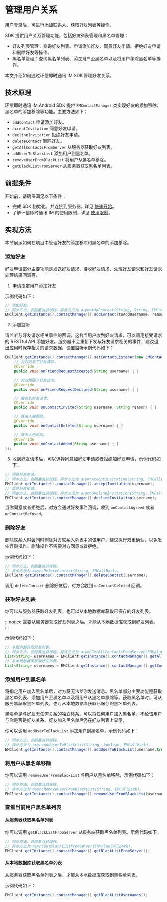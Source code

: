 # 管理用户关系

<Toc />

用户登录后，可进行添加联系人、获取好友列表等操作。

SDK 提供用户关系管理功能，包括好友列表管理和黑名单管理：

- 好友列表管理：查询好友列表、申请添加好友、同意好友申请、拒绝好友申请和删除好友等操作。
- 黑名单管理：查询黑名单列表、添加用户至黑名单以及将用户移除黑名单等操作。

本文介绍如何通过环信即时通讯 IM SDK 管理好友关系。

## 技术原理

环信即时通讯 IM Android SDK 提供 `EMContactManager` 类实现好友的添加移除，黑名单的添加移除等功能。主要方法如下：

- `addContact` 申请添加好友。
- `acceptInvitation` 同意好友申请。
- `declineInvitation` 拒绝好友申请。
- `deleteContact` 删除好友。
- `getAllContactsFromServer` 从服务器获取好友列表。
- `addUserToBlackList` 添加用户到黑名单。
- `removeUserFromBlackList` 将用户从黑名单移除。
- `getBlackListFromServer` 从服务器获取黑名单列表。

## 前提条件

开始前，请确保满足以下条件：

- 完成 SDK 初始化，并连接到服务器，详见 [快速开始](quickstart.html)。
- 了解环信即时通讯 IM 的使用限制，详见 [使用限制](/product/limitation.html)。

## 实现方法

本节展示如何在项目中管理好友的添加移除和黑名单的添加移除。

### 添加好友

好友申请部分主要功能是发送好友请求、接收好友请求、处理好友请求和好友请求处理结果回调等。

1. 申请指定用户添加好友

示例代码如下：

```java
// 添加好友。
// 同步方法，会阻塞当前线程。异步方法为 asyncAddContact(String, String, EMCallBack)。
EMClient.getInstance().contactManager().addContact(toAddUsername, reason);
```

2. 添加监听

请监听与好友请求相关事件的回调，这样当用户收到好友请求，可以调用接受请求的 RESTful API 添加好友。服务器不会重复下发与好友请求相关的事件，建议退出应用时保存相关的请求数据。设置监听示例代码如下：

```java
EMClient.getInstance().contactManager().setContactListener(new EMContactListener() {
    // 对方同意了好友请求。
    @Override
    public void onFriendRequestAccepted(String username) { }

    // 对方拒绝了好友请求。
    @Override
    public void onFriendRequestDeclined(String username) { }

    // 接收到好友请求。
    @Override
    public void onContactInvited(String username, String reason) { }

    // 联系人被删除。
    @Override
    public void onContactDeleted(String username) { }

    // 联系人已添加。
    @Override
    public void onContactAdded(String username) { }
});
```

3. 收到好友请求后，可以选择同意加好友申请或者拒绝加好友申请，示例代码如下：

```java
// 同意好友申请。
// 同步方法，会阻塞当前线程。异步方法为 asyncAcceptInvitation(String, EMCallBack)。
EMClient.getInstance().contactManager().acceptInvitation(username);
// 拒绝好友申请。
// 同步方法，会阻塞当前线程。异步方法为 asyncDeclineInvitation(String, EMCallBack)。
EMClient.getInstance().contactManager().declineInvitation(username);
```

当你同意或者拒绝后，对方会通过好友事件回调，收到 `onContactAgreed` 或者 `onContactRefused`。

### 删除好友

删除联系人时会同时删除对方联系人列表中的该用户，建议执行双重确认，以免发生误删操作。删除操作不需要对方同意或者拒绝。

示例代码如下：

```java
// 同步方法，会阻塞当前线程。
// 异步方法为 asyncDeleteContact(String, EMCallBack)。
EMClient.getInstance().contactManager().deleteContact(username);
```

调用 `deleteContact` 删除好友后，对方会收到 `onContactDeleted` 回调。

### 获取好友列表

你可以从服务器获取好友列表，也可以从本地数据库获取已保存的好友列表。

:::notice
需要从服务器获取好友列表之后，才能从本地数据库获取到好友列表。
:::

示例代码如下：

```java
// 从服务器获取好友列表。
// 同步方法，会阻塞当前线程。异步方法为 asyncGetAllContactsFromServer(EMValueCallBack)。
List<String> usernames = EMClient.getInstance().contactManager().getAllContactsFromServer();
// 从本地数据库获取好友列表。
List<String> usernames = EMClient.getInstance().contactManager().getContactsFromLocal();
```
### 添加用户到黑名单

将指定用户加入黑名单后，对方将无法给你发送消息。黑名单部分主要功能是获取黑名单列表、添加用户至黑名单以及将用户从黑名单移除等。获取黑名单时，可从服务器获取黑名单列表，也可从本地数据库获取已保存的黑名单列表。

黑名单是与好友无任何关系的独立体系。可以将任何用户加入黑名单，不论该用户与你是否是好友关系。好友加入黑名单后仍在好友列表上显示。

你可以调用 `addUserToBlackList` 添加用户到黑名单，示例代码如下：

```java
// 同步方法，会阻塞当前线程。
// 异步方法为 asyncAddUserToBlackList(String, boolean, EMCallBack)。
EMClient.getInstance().contactManager().addUserToBlackList(username,true);
```

### 将用户从黑名单移除

你可以调用 `removeUserFromBlackList` 将用户从黑名单移除，示例代码如下：

```java
// 同步方法，会阻塞当前线程。
// 异步方法为 asyncRemoveUserFromBlackList(String, EMCallBack)。
EMClient.getInstance().contactManager().removeUserFromBlackList(username);
```

### 查看当前用户黑名单列表

#### 从服务器获取黑名单列表

你可以调用 `getBlackListFromServer` 从服务端获取黑名单列表。示例代码如下：

```java
// 同步方法，会阻塞当前线程。
// 异步方法为 asyncGetBlackListFromServer(EMValueCallBack)。
EMClient.getInstance().contactManager().getBlackListFromServer();
```

#### 从本地数据库获取黑名单列表

从服务器获取黑名单列表之后，才能从本地数据库获取到黑名单列表。

示例代码如下：

```java
EMClient.getInstance().contactManager().getBlackListUsernames();
```